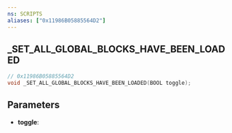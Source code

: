 ```yaml
---
ns: SCRIPTS
aliases: ["0x11986B05885564D2"]
---
```

## _SET_ALL_GLOBAL_BLOCKS_HAVE_BEEN_LOADED

```c
// 0x11986B05885564D2
void _SET_ALL_GLOBAL_BLOCKS_HAVE_BEEN_LOADED(BOOL toggle);
```

## Parameters
* **toggle**:
